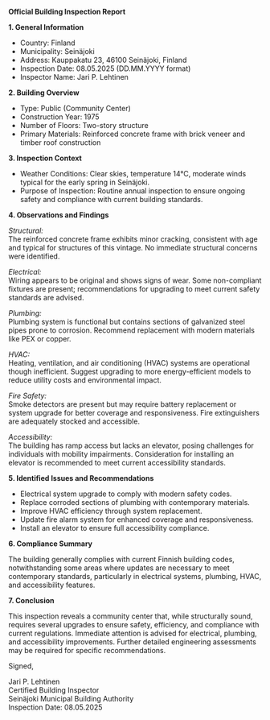 **Official Building Inspection Report**

**1. General Information**

- Country: Finland
- Municipality: Seinäjoki
- Address: Kauppakatu 23, 46100 Seinäjoki, Finland
- Inspection Date: 08.05.2025 (DD.MM.YYYY format)
- Inspector Name: Jari P. Lehtinen

**2. Building Overview**

- Type: Public (Community Center)
- Construction Year: 1975
- Number of Floors: Two-story structure
- Primary Materials: Reinforced concrete frame with brick veneer and timber roof construction

**3. Inspection Context**

- Weather Conditions: Clear skies, temperature 14°C, moderate winds typical for the early spring in Seinäjoki.
- Purpose of Inspection: Routine annual inspection to ensure ongoing safety and compliance with current building standards.

**4. Observations and Findings**

*Structural:*  
The reinforced concrete frame exhibits minor cracking, consistent with age and typical for structures of this vintage. No immediate structural concerns were identified.

*Electrical:*  
Wiring appears to be original and shows signs of wear. Some non-compliant fixtures are present; recommendations for upgrading to meet current safety standards are advised.

*Plumbing:*  
Plumbing system is functional but contains sections of galvanized steel pipes prone to corrosion. Recommend replacement with modern materials like PEX or copper.

*HVAC:*  
Heating, ventilation, and air conditioning (HVAC) systems are operational though inefficient. Suggest upgrading to more energy-efficient models to reduce utility costs and environmental impact.

*Fire Safety:*  
Smoke detectors are present but may require battery replacement or system upgrade for better coverage and responsiveness. Fire extinguishers are adequately stocked and accessible.

*Accessibility:*  
The building has ramp access but lacks an elevator, posing challenges for individuals with mobility impairments. Consideration for installing an elevator is recommended to meet current accessibility standards.

**5. Identified Issues and Recommendations**

- Electrical system upgrade to comply with modern safety codes.
- Replace corroded sections of plumbing with contemporary materials.
- Improve HVAC efficiency through system replacement.
- Update fire alarm system for enhanced coverage and responsiveness.
- Install an elevator to ensure full accessibility compliance.

**6. Compliance Summary**

The building generally complies with current Finnish building codes, notwithstanding some areas where updates are necessary to meet contemporary standards, particularly in electrical systems, plumbing, HVAC, and accessibility features.

**7. Conclusion**

This inspection reveals a community center that, while structurally sound, requires several upgrades to ensure safety, efficiency, and compliance with current regulations. Immediate attention is advised for electrical, plumbing, and accessibility improvements. Further detailed engineering assessments may be required for specific recommendations. 

Signed,

Jari P. Lehtinen  
Certified Building Inspector  
Seinäjoki Municipal Building Authority  
Inspection Date: 08.05.2025